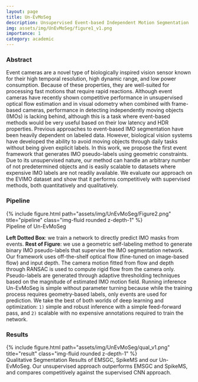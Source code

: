 ```yaml
---
layout: page
title: Un-EvMoSeg 
description: Unsupervised Event-based Independent Motion Segmentation 
img: assets/img/UnEvMoSeg/figure1_v1.png
importance: 1
category: academic
---
```


### Abstract

Event cameras are a novel type of biologically inspired vision sensor known for their high temporal resolution, high dynamic range, and low power consumption. Because of these properties, they are well-suited for processing fast motions that require rapid reactions. Although event cameras have recently shown competitive performance in unsupervised optical flow estimation and in visual odometry when combined with frame-based cameras, performance in detecting independently moving objects (IMOs) is lacking behind, although this is a task where event-based methods would be very useful based on their low latency and HDR properties. Previous approaches to event-based IMO segmentation have been heavily dependent on labeled data.  However, biological vision systems have developed the ability to avoid moving objects through daily tasks without being given explicit labels. In this work, we propose the first event framework that generates IMO pseudo-labels using geometric constraints. Due to its unsupervised nature, our method can handle an arbitrary number of not predetermined objects and is easily scalable to datasets where expensive IMO labels are not readily available. We evaluate our approach on the EVIMO dataset and show that it performs competitively with supervised methods, both quantitatively and qualitatively.


### Pipeline

<div class="row justify-content-center">
    <div class="col-sm-8">
        {% include figure.html path="assets/img/UnEvMoSeg/Figure2.png" title="pipeline" class="img-fluid rounded z-depth-1" %}
    </div>
</div>
<div class="caption">
    Pipeline of Un-EvMoSeg
</div>

__Left Dotted Box__: we train a network to directly predict IMO masks from events. __Rest of Figure__: we
use a geometric self-labeling method to generate binary IMO pseudo-labels that supervise the IMO segmentation network. Our framework
uses off-the-shelf optical flow (fine-tuned on image-based flow) and input depth. The camera motion fitted from flow and depth through
RANSAC is used to compute rigid flow from the camera only. Pseudo-labels are generated through adaptive thresholding techniques based
on the magnitude of estimated IMO motion field. Running inference Un-EvMoSeg is simple without parameter turning because while the
training process requires geometry-based labels, only events are used for prediction. We take the best of both worlds of deep learning and
optimization: `1)` simple and robust inference with a simple feed-forward pass, and `2)` scalable with no expensive annotations required to
train the network. 




### Results

<div class="row justify-content-center">
    <div class="col-sm-8">
        {% include figure.html path="assets/img/UnEvMoSeg/qual_v1.png" title="result" class="img-fluid rounded z-depth-1" %}
    </div>
</div>
<div class="caption">
    Qualitative Segmentation Results of EMSGC, SpikeMS and our Un-EvMoSeg. Our unsupervised approach outperforms EMSGC and SpikeMS, and compares competitively against the supervised CNN approach.
</div>
